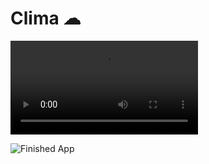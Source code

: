 



# Clima ☁

![](https://user-images.githubusercontent.com/66105380/118414892-d8148200-b6c4-11eb-8c83-5060dc621218.mp4)

![Finished App](https://github.com/londonappbrewery/Images/blob/master/clima-demo.gif)
